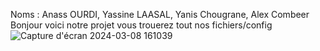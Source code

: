 Noms : Anass OURDI, Yassine LAASAL, Yanis Chougrane, Alex Combeer
Bonjour voici notre projet vous trouerez tout nos fichiers/config
![Capture d'écran 2024-03-08 161039](https://github.com/AnassOurdi/ANSIBLE/assets/105279293/456e6390-4515-4429-b140-5d0d1fd1ec42)

